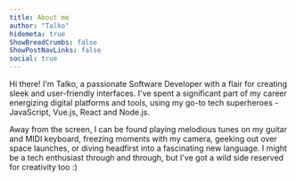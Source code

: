 ```yaml
---
title: About me
author: "Talko"
hidemeta: true
ShowBreadCrumbs: false
ShowPostNavLinks: false
social: true
---
```


Hi there! I'm Talko, a passionate Software Developer with a flair for creating sleek and user-friendly interfaces. I've spent a significant part of my career energizing digital platforms and tools, using my go-to tech superheroes - JavaScript, Vue.js, React and Node.js.

Away from the screen, I can be found playing melodious tunes on my guitar and MIDI keyboard, freezing moments with my camera, geeking out over space launches, or diving headfirst into a fascinating new language. I might be a tech enthusiast through and through, but I've got a wild side reserved for creativity too :)
